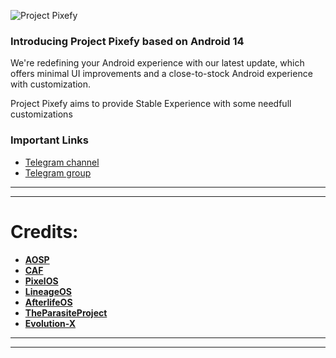 
![Project Pixefy](https://github.com/ProjectPixefy/.github/assets/83027422/93d94aad-e4dd-4c77-b572-ff063b0f47b7)

### Introducing Project Pixefy based on Android 14
<p>We're redefining your Android experience with our latest update, which offers minimal UI improvements and a close-to-stock Android experience with customization.</p>
<p>Project Pixefy aims to provide Stable Experience with some needfull customizations</p>

### Important Links

- [Telegram channel](https://t.me/projectpixefyupdates)
- [Telegram group](https://t.me/ProjectPixefy)

-----------------------------------------------------------------------------
-----------------------------------------------------------------------------
Credits:
=======
 * [**AOSP**](https://android.googlesource.com)
 * [**CAF**](https://source.codeaurora.org)
 * [**PixelOS**](https://github.com/PixelOS-Fourteen)
 * [**LineageOS**](https://github.com/LineageOS)
 * [**AfterlifeOS**](https://github.com/AfterLifePrjkt13)
 * [**TheParasiteProject**](https://github.com/TheParasiteProject)
 * [**Evolution-X**](https://github.com/Evolution-X)
-----------------------------------------------------------------------------

-----------------------------------------------------------------------------
